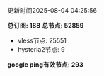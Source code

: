 更新时间2025-08-04 04:25:56

**总订阅: 188**
**总节点: 52859**
- vless节点: 25551
- hysteria2节点: 9

**google ping有效节点: 293**
